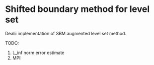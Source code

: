 # Shifted boundary method for level set

Dealii implementation of SBM augmented level set method.

TODO: 
1. L_inf norm error estimate
2. MPI